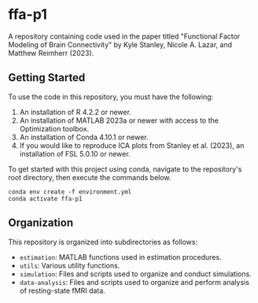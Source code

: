 # ffa-p1

A repository containing code used in the paper titled "Functional Factor Modeling of Brain Connectivity" by Kyle Stanley, Nicole A. Lazar, and Matthew Reimherr (2023). 

## Getting Started

To use the code in this repository, you must have the following: 

1. An installation of R 4.2.2 or newer. 
2. An installation of MATLAB 2023a or newer with access to the Optimization toolbox.
3. An installation of Conda 4.10.1 or newer.
4. If you would like to reproduce ICA plots from Stanley et al. (2023), an installation of FSL 5.0.10 or newer.


To get started with this project using conda, navigate to the repository's root directory, then execute the commands below. 

```
conda env create -f environment.yml
conda activate ffa-p1
```

## Organization

This repository is organized into subdirectories as follows: 

- `estimation`: MATLAB functions used in estimation procedures. 
- `utils`: Various utility functions. 
- `simulation`: Files and scripts used to organize and conduct simulations. 
- `data-analysis`: Files and scripts used to organize and perform analysis of resting-state fMRI data. 
